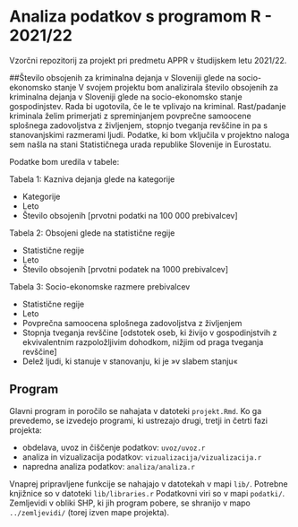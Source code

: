 # Analiza podatkov s programom R - 2021/22

Vzorčni repozitorij za projekt pri predmetu APPR v študijskem letu 2021/22. 


##Število obsojenih za kriminalna dejanja v Sloveniji glede na socio-ekonomsko stanje
V svojem projektu bom analizirala število obsojenih za kriminalna dejanja v Sloveniji glede na socio-ekonomsko stanje gospodinjstev. Rada bi ugotovila, če le te vplivajo na kriminal. Rast/padanje kriminala želim primerjati z spreminjanjem povprečne samoocene splošnega zadovoljstva z življenjem, stopnjo tveganja revščine in pa s stanovanjskimi razmerami ljudi.
Podatke, ki bom vključila v projektno naloga sem našla na stani Statističnega urada republike Slovenije in Eurostatu.

Podatke bom uredila v tabele:

Tabela 1: Kazniva dejanja glede na kategorije
* Kategorije
* Leto
* Število obsojenih [prvotni podatki na 100 000 prebivalcev]

Tabela 2: Obsojeni glede na statistične regije
* Statistične regije
* Leto
* Število obsojenih [prvotni podatek na 1000 prebivalcev]

Tabela 3: Socio-ekonomske razmere prebivalcev
* Statistične regije
* Leto
* Povprečna samoocena splošnega zadovoljstva z življenjem
* Stopnja tveganja revščine [odstotek oseb, ki živijo v gospodinjstvih z ekvivalentnim razpoložljivim dohodkom, nižjim od praga tveganja revščine]
* Delež ljudi, ki stanuje v stanovanju, ki je »v slabem stanju« 


## Program

Glavni program in poročilo se nahajata v datoteki `projekt.Rmd`.
Ko ga prevedemo, se izvedejo programi, ki ustrezajo drugi, tretji in četrti fazi projekta:

* obdelava, uvoz in čiščenje podatkov: `uvoz/uvoz.r`
* analiza in vizualizacija podatkov: `vizualizacija/vizualizacija.r`
* napredna analiza podatkov: `analiza/analiza.r`

Vnaprej pripravljene funkcije se nahajajo v datotekah v mapi `lib/`.
Potrebne knjižnice so v datoteki `lib/libraries.r`
Podatkovni viri so v mapi `podatki/`.
Zemljevidi v obliki SHP, ki jih program pobere,
se shranijo v mapo `../zemljevidi/` (torej izven mape projekta).
